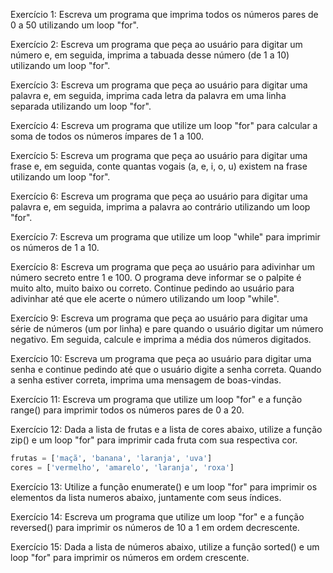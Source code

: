 Exercício 1:
Escreva um programa que imprima todos os números pares de 0 a 50 utilizando um loop "for".

Exercício 2:
Escreva um programa que peça ao usuário para digitar um número e, em seguida, imprima a tabuada desse número (de 1 a 10) utilizando um loop "for".

Exercício 3:
Escreva um programa que peça ao usuário para digitar uma palavra e, em seguida, imprima cada letra da palavra em uma linha separada utilizando um loop "for".

Exercício 4:
Escreva um programa que utilize um loop "for" para calcular a soma de todos os números ímpares de 1 a 100.

Exercício 5:
Escreva um programa que peça ao usuário para digitar uma frase e, em seguida, conte quantas vogais (a, e, i, o, u) existem na frase utilizando um loop "for".

Exercício 6:
Escreva um programa que peça ao usuário para digitar uma palavra e, em seguida, imprima a palavra ao contrário utilizando um loop "for".

Exercício 7:
Escreva um programa que utilize um loop "while" para imprimir os números de 1 a 10.

Exercício 8:
Escreva um programa que peça ao usuário para adivinhar um número secreto entre 1 e 100. O programa deve informar se o palpite é muito alto, muito baixo ou correto. Continue pedindo ao usuário para adivinhar até que ele acerte o número utilizando um loop "while".

Exercício 9:
Escreva um programa que peça ao usuário para digitar uma série de números (um por linha) e pare quando o usuário digitar um número negativo. Em seguida, calcule e imprima a média dos números digitados.

Exercício 10:
Escreva um programa que peça ao usuário para digitar uma senha e continue pedindo até que o usuário digite a senha correta. Quando a senha estiver correta, imprima uma mensagem de boas-vindas.

Exercício 11:
Escreva um programa que utilize um loop "for" e a função range() para imprimir todos os números pares de 0 a 20.

Exercício 12:
Dada a lista de frutas e a lista de cores abaixo, utilize a função zip() e um loop "for" para imprimir cada fruta com sua respectiva cor.

```python
frutas = ['maçã', 'banana', 'laranja', 'uva']
cores = ['vermelho', 'amarelo', 'laranja', 'roxa']

```

Exercício 13:
Utilize a função enumerate() e um loop "for" para imprimir os elementos da lista numeros abaixo, juntamente com seus índices.

Exercício 14:
Escreva um programa que utilize um loop "for" e a função reversed() para imprimir os números de 10 a 1 em ordem decrescente.

Exercício 15:
Dada a lista de números abaixo, utilize a função sorted() e um loop "for" para imprimir os números em ordem crescente.
